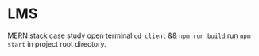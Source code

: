 # LMS
MERN stack case study
open terminal `cd client` && `npm run build`
run `npm start` in project root directory.
